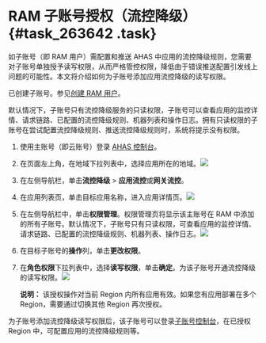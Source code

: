 # RAM 子账号授权（流控降级） {#task_263642 .task}

如子账号（即 RAM 用户）需配置和推送 AHAS 中应用的流控降级规则，您需要对子账号单独授予读写权限，从而严格管控权限，降低由于错误推送配置引发线上问题的可能性。本文将介绍如何为子账号添加应用流控降级的读写权限。

已创建子账号。参见[创建 RAM 用户](../../../../intl.zh-CN/用户指南/身份管理/用户管理/用户.md#section_01)。

默认情况下，子账号只有流控降级服务的只读权限，子账号可以查看应用的监控详情、请求链路、已配置的流控降级规则、机器列表和操作日志。拥有只读权限的子账号在尝试配置流控降级规则、推送流控降级规则时，系统将提示没有权限。

1.  使用主账号（即云账号）登录 [AHAS 控制台](https://ahas.console.aliyun.com/)。
2.  在页面左上角，在地域下拉列表中，选择应用所在的地域。![](http://static-aliyun-doc.oss-cn-hangzhou.aliyuncs.com/assets/img/217762/155748193047090_zh-CN.png)


3.  在左侧导航栏，单击**流控降级** \> **应用流控**或**网关流控**。
4.  在应用列表页，单击目标应用名称，进入应用详情页。![](http://static-aliyun-doc.oss-cn-hangzhou.aliyuncs.com/assets/img/217762/155748193147081_zh-CN.png)


5.  在左侧导航栏中，单击**权限管理**。权限管理页将显示该主账号在 RAM 中添加的所有子账号。默认情况下，子账号只有只读权限，可查看应用的监控详情、请求链路、已配置的流控降级规则、机器列表、操作日志。![](http://static-aliyun-doc.oss-cn-hangzhou.aliyuncs.com/assets/img/217762/155748193147084_zh-CN.png)


6.  在目标子账号的**操作**列，单击**更改权限**。
7.  在**角色权限**下拉列表中，选择**读写权限**，单击**确定**。为该子账号开通流控降级的读写权限。![](http://static-aliyun-doc.oss-cn-hangzhou.aliyuncs.com/assets/img/217762/155748193147089_zh-CN.png)

 

    **说明：** 该授权操作对当前 Region 内所有应用有效。如果您有应用部署在多个 Region，需要通过切换其他 Region 再次授权。


为子账号添加流控降级读写权限后，该子账号可以登录[子账号控制台](https://signin.aliyun.com/1340335355909837.onaliyun.com/login.htm)，在已授权 Region 中，可配置应用的流控降级规则等。

